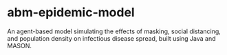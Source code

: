 # abm-epidemic-model
An agent-based model simulating the effects of masking, social distancing, and population density on infectious disease spread, built using Java and MASON.
